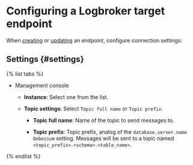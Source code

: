# Configuring a Logbroker target endpoint

When [creating](../index.md#create) or [updating](../index.md#update) an endpoint, configure connection settings:

## Settings {#settings}

{% list tabs %}

- Management console

   * **Instance**: Select one from the list.

   * **Topic settings**: Select `Topic full name` or `Topic prefix`.

      * **Topic full name**: Name of the topic to send messages to.

      * **Topic prefix**: Topic prefix, analog of the `database.server.name Debezium` setting. Messages will be sent to a topic named `<topic_prefix>.<schema>.<table_name>`.

{% endlist %}


